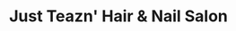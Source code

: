 ---
title: "Just Teazn' Hair & Nail Salon"
url: /bostic/just-teazn-hair-und-nail-salon/
shop: Kosmetik
---